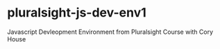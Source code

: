 # pluralsight-js-dev-env1
Javascript Devleopment Environment from Pluralsight Course with Cory House
